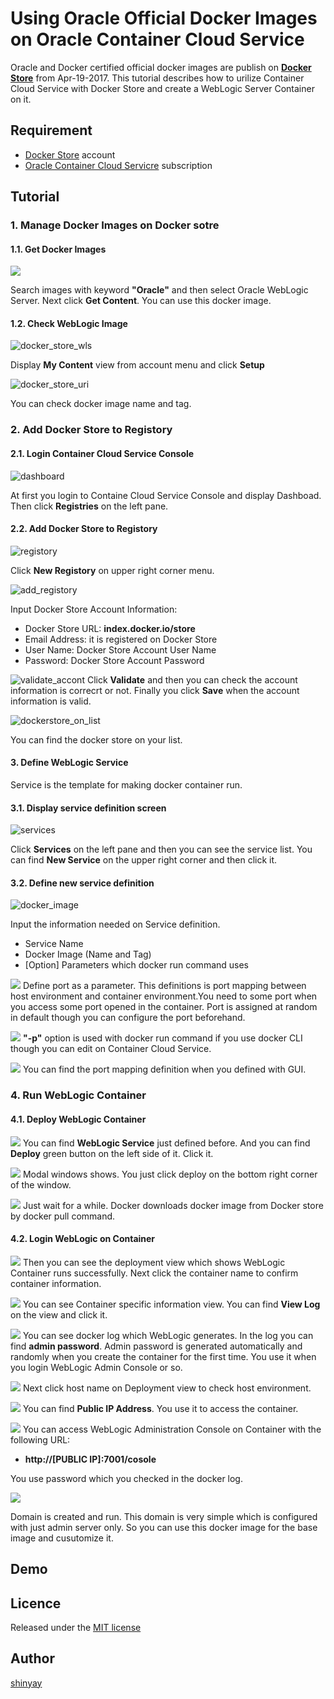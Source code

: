 # Using Oracle Official Docker Images on Oracle Container Cloud Service

Oracle and Docker certified official docker images are publish on **[Docker Store](https://store.docker.com/)** from Apr-19-2017. This tutorial describes how to urilize Container Cloud Service with Docker Store and create a WebLogic Server Container on it.

## Requirement

- [Docker Store](https://store.docker.com/) account
- [Oracle Container Cloud Servicre](https://cloud.oracle.com/container) subscription

## Tutorial
### 1. Manage Docker Images on Docker sotre
#### 1.1. Get Docker Images
![](docs/images/dockerstore1.png)

Search images with keyword **"Oracle"** and then select Oracle WebLogic Server. Next click **Get Content**. You can use this docker image.

#### 1.2. Check WebLogic Image
![docker_store_wls](docs/images/ccs-with-dockerstore08.png)

Display **My Content** view from account menu and click **Setup**

![docker_store_uri](docs/images/ccs-with-dockerstore09.png)

You can check docker image name and tag.

### 2. Add Docker Store to Registory
#### 2.1. Login Container Cloud Service Console
![dashboard](docs/images/ccs-with-dockerstore01.png)

At first you login to Containe Cloud Service Console and display Dashboad. Then click **Registries** on the left pane.


#### 2.2. Add Docker Store to Registory
![registory](docs/images/ccs-with-dockerstore02.png)

Click **New Registory** on upper right corner menu.

![add_registory](docs/images/ccs-with-dockerstore03.png)

Input Docker Store Account Information:
- Docker Store URL: **index.docker.io/store**
- Email Address: it is registered on Docker Store
- User Name: Docker Store Account User Name
- Password: Docker Store Account Password

![validate_accont](docs/images/ccs-with-dockerstore04.png)
Click **Validate** and then you can check the account information is correcrt or not. Finally you click **Save** when the account information is valid.

![dockerstore_on_list](docs/images/ccs-with-dockerstore05.png)

You can find the docker store on your list.

#### 3. Define WebLogic Service
Service is the template for making docker container run.

#### 3.1. Display service definition screen
![services](docs/images/ccs-with-dockerstore06.png)

Click **Services** on the left pane and then you can see the service list. You can find **New Service** on the upper right corner and then click it.

#### 3.2. Define new service definition
![docker_image](docs/images/ccs-with-dockerstore07.png)

Input the information needed on Service definition.
- Service Name
- Docker Image (Name and Tag)
- [Option] Parameters which docker run command uses

![](docs/images/ccs-with-dockerstore10.png)
Define port as a parameter. This definitions is port mapping between host environment and container environment.You need to some port when you access some port opened in the container. Port is assigned at random in default though you can configure the port beforehand.

![](docs/images/ccs-with-dockerstore11.png)
**"-p"** option is used with docker run command if you use docker CLI though you can edit on Container Cloud Service.

![](docs/images/ccs-with-dockerstore12.png)
You can find the port mapping definition when you defined with GUI.

### 4. Run WebLogic Container
#### 4.1. Deploy WebLogic Container
![](docs/images/ccs-with-dockerstore13.png)
You can find **WebLogic Service** just defined before. And you can find **Deploy** green button on the left side of it. Click it.

![](docs/images/ccs-with-dockerstore14.png)
Modal windows shows. You just click deploy on the bottom right corner of the window.

![](docs/images/ccs-with-dockerstore15.png)
Just wait for a while. Docker downloads docker image from Docker store by docker pull command.

#### 4.2. Login WebLogic on Container
![](docs/images/ccs-with-dockerstore16.png)
Then you can see the deployment view which shows WebLogic Container runs successfully. Next click the container name to confirm container information.

![](docs/images/ccs-with-dockerstore17.png)
You can see Container specific information view. You can find **View Log** on the view and click it.

![](docs/images/ccs-with-dockerstore18.png)
You can see docker log which WebLogic generates. In the log you can find **admin password**. Admin password is generated automatically and randomly when you create the container for the first time. You use it when you login WebLogic Admin Console or so.

![](docs/images/ccs-with-dockerstore19.png)
Next click host name on Deployment view to check host environment.

![](docs/images/ccs-with-dockerstore20.png)
You can find **Public IP Address**. You use it to access the container.

![](docs/images/ccs-with-dockerstore21.png)
You can access WebLogic Administration Console on Container with the following URL:
- **http://[PUBLIC IP]:7001/cosole**

You use password which you checked in the docker log.

![](docs/images/ccs-with-dockerstore22.png)

Domain is created and run. This domain is very simple which is configured with just admin server only. So you can use this docker image for the base image and cusutomize it.

## Demo

## Licence

Released under the [MIT license](https://gist.githubusercontent.com/shinyay/56e54ee4c0e22db8211e05e70a63247e/raw/44f0f4de510b4f2b918fad3c91e0845104092bff/LICENSE)

## Author

[shinyay](https://github.com/shinyay)
